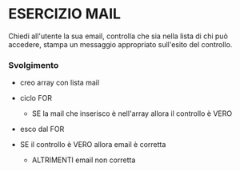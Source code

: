 # ESERCIZIO MAIL

Chiedi all'utente la sua email,
controlla che sia nella lista di chi può accedere,
stampa un messaggio appropriato sull'esito del controllo.

### Svolgimento

- creo array con lista mail

- ciclo FOR
  - SE la mail che inserisco è nell'array allora il controllo è VERO
- esco dal FOR
- SE il controllo è VERO allora email è corretta
  - ALTRIMENTI email non corretta
